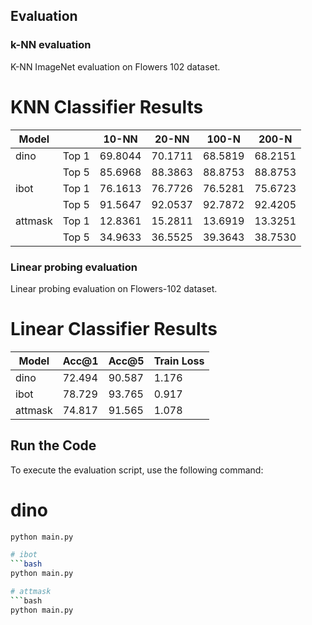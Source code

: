 ## Evaluation

### k-NN evaluation

K-NN ImageNet evaluation on Flowers 102 dataset.

# KNN Classifier Results

| Model   |            | 10-NN        | 20-NN        | 100-N       | 200-N       |
|---------|------------|--------------|--------------|-------------|-------------|
| dino    | Top 1      | 69.8044  | 70.1711  | 68.5819 | 68.2151 |
|         | Top 5      | 85.6968  | 88.3863  | 88.8753| 88.8753|
| ibot    | Top 1      | 76.1613  | 76.7726  | 76.5281 | 75.6723 |
|         | Top 5      | 91.5647  | 92.0537      | 92.7872 | 92.4205    |
| attmask | Top 1      | 12.8361  | 15.2811  | 13.6919| 13.3251 |
|         | Top 5      | 34.9633  | 36.5525 | 39.3643 | 38.7530|

### Linear probing evaluation

Linear probing evaluation on Flowers-102 dataset.

# Linear Classifier Results

| Model   | Acc@1  | Acc@5   | Train Loss |
|---------|--------|---------|------------|
| dino    | 72.494 | 90.587  | 1.176      |
| ibot    | 78.729 | 93.765  | 0.917      |
| attmask | 74.817 | 91.565  | 1.078      |

## Run the Code

To execute the evaluation script, use the following command:

# dino
```bash
python main.py

# ibot
```bash
python main.py

# attmask
```bash
python main.py
